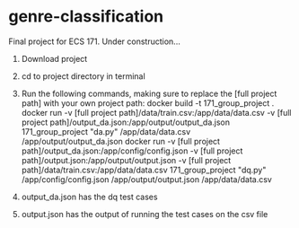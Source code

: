# genre-classification
Final project for ECS 171. Under construction...

1) Download project
2) cd to project directory in terminal
3) Run the following commands, making sure to replace the [full project path] with your own project path:
docker build -t 171_group_project .
docker run -v [full project path]/data/train.csv:/app/data/data.csv -v [full project path]/output_da.json:/app/output/output_da.json 171_group_project "da.py" /app/data/data.csv /app/output/output_da.json
docker run -v [full project path]/output_da.json:/app/config/config.json -v [full project path]/output.json:/app/output/output.json -v [full project path]/data/train.csv:/app/data/data.csv 171_group_project "dq.py" /app/config/config.json /app/output/output.json /app/data/data.csv

4) output_da.json has the dq test cases
5) output.json has the output of running the test cases on the csv file
